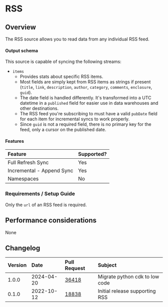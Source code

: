 # RSS

## Overview

The RSS source allows you to read data from any individual RSS feed.

#### Output schema

This source is capable of syncing the following streams:
* `items`
    * Provides stats about specific RSS items.
    * Most fields are simply kept from RSS items as strings if present (`title`, `link`, `description`, `author`, `category`, `comments`, `enclosure`, `guid`).
    * The date field is handled differently. It's transformed into a UTC datetime in a `published` field for easier use in data warehouses and other destinations.
    * The RSS feed you're subscribing to must have a valid `pubDate` field for each item for incremental syncs to work properly.
    * Since `guid` is not a required field, there is no primary key for the feed, only a cursor on the published date.

#### Features

| Feature | Supported? |
| :--- | :--- |
| Full Refresh Sync | Yes |
| Incremental - Append Sync | Yes |
| Namespaces | No |

### Requirements / Setup Guide

Only the `url` of an RSS feed is required.

## Performance considerations

None

## Changelog

| Version | Date        | Pull Request                                             | Subject                        |
| :------ | :---------- | :------------------------------------------------------- | :----------------------------- |
| 1.0.0   | 2024-04-20  | [36418](https://github.com/airbytehq/airbyte/pull/36418) | Migrate python cdk to low code |
| 0.1.0   | 2022-10-12  | [18838](https://github.com/airbytehq/airbyte/pull/18838) | Initial release supporting RSS |
